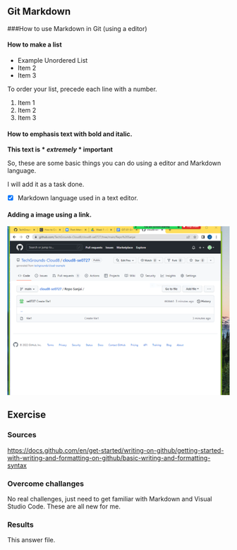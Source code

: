 ## Git Markdown
###How to use Markdown in Git (using a editor)

#### How to make a list
* Example Unordered List
* Item 2
* Item 3

To order your list, precede each line with a number.
1. Item 1
2. Item 2
3. Item 3


#### How to emphasis text with bold and italic.
**This text is * *extremely* * important**

So, these are some basic things you can do using a editor and Markdown language.

I will add it as a task done.
- [X] Markdown language used in a text editor.


#### Adding a image using a link.

![alt text](https://github.com/TechGrounds-Cloud8/cloud8-se0727/blob/main/00_includes/Repo%20Sanjai%20Repo%20aanmaken.PNG)

## Exercise

### Sources
https://docs.github.com/en/get-started/writing-on-github/getting-started-with-writing-and-formatting-on-github/basic-writing-and-formatting-syntax

### Overcome challanges
No real challenges, just need to get familiar with Markdown and Visual Studio Code. These are all new for me.

### Results
This answer file.